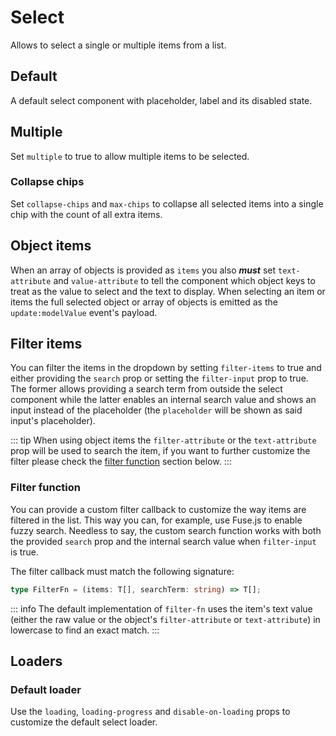 <script setup lang="ts">
import BasicSelect from '../../examples/KonSelect/BasicSelect.vue';
import CollapseChips from '../../examples/KonSelect/CollapseChips.vue';
import FilterFunction from '../../examples/KonSelect/FilterFunction.vue';
import FilterItems from '../../examples/KonSelect/FilterItems.vue';
import MultiSelect from '../../examples/KonSelect/MultiSelect.vue';
import ObjectItems from '../../examples/KonSelect/ObjectItems.vue';
import SelectLoader from '../../examples/KonSelect/SelectLoader.vue';

</script>

# Select

Allows to select a single or multiple items from a list.

## Default

A default select component with placeholder, label and its disabled state.

<DocExample>
<template #code>

<<< @/../examples/KonSelect/BasicSelect.vue

</template>
<BasicSelect />
</DocExample>

## Multiple

Set `multiple` to true to allow multiple items to be selected.

<DocExample>
<template #code>

<<< @/../examples/KonSelect/MultiSelect.vue{7,15}

</template>
<MultiSelect />
</DocExample>

### Collapse chips

Set `collapse-chips` and `max-chips` to collapse all selected items into a single chip with the count of all extra items.

<DocExample>
<template #code>

<<< @/../examples/KonSelect/CollapseChips.vue{8,16-17}

</template>
<CollapseChips />
</DocExample>

## Object items

When an array of objects is provided as `items` you also ***must*** set `text-attribute` and `value-attribute` to tell the component which object keys to treat as the value to select and the text to display. When selecting an item or items the full selected object or array of objects is emitted as the `update:modelValue` event's payload.

<DocExample>
<template #code>

<<< @/../examples/KonSelect/ObjectItems.vue{7-8,15-16}

</template>
<ObjectItems />
</DocExample>

## Filter items

You can filter the items in the dropdown by setting `filter-items` to true and either providing the `search` prop or setting the `filter-input` prop to true. The former allows providing a search term from outside the select component while the latter enables an internal search value and shows an input instead of the placeholder (the `placeholder` will be shown as said input's placeholder).

::: tip
When using object items the `filter-attribute` or the `text-attribute` prop will be used to search the item, if you want to further customize the filter please check the [filter function](#filter-function) section below.
:::

<DocExample>
<template #code>

<<< @/../examples/KonSelect/FilterItems.vue{7-8,15-16,26-27}

</template>
<FilterItems />
</DocExample>

### Filter function

You can provide a custom filter callback to customize the way items are filtered in the list. This way you can, for example, use Fuse.js to enable fuzzy search.
Needless to say, the custom search function works with both the provided `search` prop and the internal search value when `filter-input` is true.

The filter callback must match the following signature:
```ts
type FilterFn = (items: T[], searchTerm: string) => T[];
```

<DocExample>
<template #code>

<<< @/../examples/KonSelect/FilterFunction.vue{9,21,32-39,41-47}

</template>
<FilterFunction />
</DocExample>

::: info
The default implementation of `filter-fn` uses the item's text value (either the raw value or the object's `filter-attribute` or `text-attribute`) in lowercase to find an exact match.
:::

## Loaders

### Default loader

Use the `loading`, `loading-progress` and `disable-on-loading` props to customize the default select loader.

<DocExample>
<template #code>

<<< @/../examples/KonSelect/SelectLoader.vue{9,16-17,24-26,38,48-49,59-61}

</template>
<SelectLoader />
</DocExample>